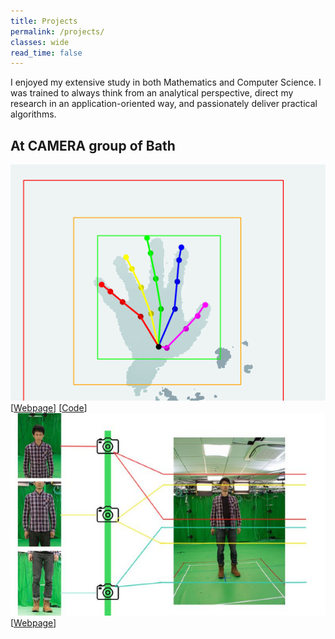 ```yaml
---
title: Projects
permalink: /projects/
classes: wide
read_time: false
---
```

I enjoyed my extensive study in both Mathematics and Computer Science.
I was trained to always think from an analytical perspective, direct my research in an application-oriented way, and passionately deliver practical algorithms.

## At CAMERA group of Bath

<div class="pub_row">
  <div class="pub_img">
    <img src="/projects/hand-track/grasp.gif">
  </div>
  <div class="pub_txt">
    <title>Single depth camera based hand detection and tracking</title>
    <links>
      [<a href="hand-track/hand-track">Webpage</a>]
      [<a href="https://github.com/xkunwu/depth-hand">Code</a>]
    </links>
  </div>
</div>

<div class="pub_row">
  <div class="pub_img">
    <img src="/projects/cambooth50/camera_config.jpg">
  </div>
  <div class="pub_txt">
    <title>DSLR camera array based human body reconstruction</title>
    <links>
      [<a href="cambooth50/cambooth50">Webpage</a>]
    </links>
  </div>
</div>
